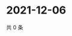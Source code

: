 # 2021-12-06

共 0 条

<!-- BEGIN WEIBO -->
<!-- 最后更新时间 Mon Dec 06 2021 07:14:11 GMT+0800 (China Standard Time) -->

<!-- END WEIBO -->
